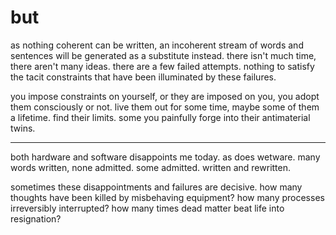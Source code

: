 # but

as nothing coherent can be written, an incoherent stream of words and sentences will be generated as a substitute instead. there isn't much time, there aren't many ideas. there are a few failed attempts. nothing to satisfy the tacit constraints that have been illuminated by these failures.

you impose constraints on yourself, or they are imposed on you, you adopt them consciously or not. live them out for some time, maybe some of them a lifetime. find their limits. some you painfully forge into their antimaterial twins.

***

both hardware and software disappoints me today. as does wetware. many words written, none admitted. some admitted. written and rewritten.

sometimes these disappointments and failures are decisive. how many thoughts have been killed by misbehaving equipment? how many processes irreversibly interrupted? how many times dead matter beat life into resignation?